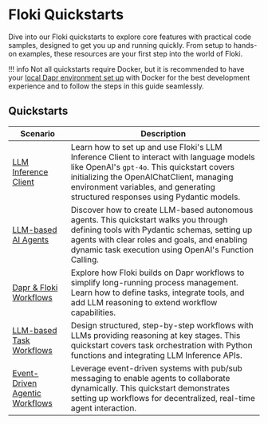 # Floki Quickstarts

Dive into our Floki quickstarts to explore core features with practical code samples, designed to get you up and running quickly. From setup to hands-on examples, these resources are your first step into the world of Floki.

!!! info
    Not all quickstarts require Docker, but it is recommended to have your [local Dapr environment set up](../installation.md) with Docker for the best development experience and to follow the steps in this guide seamlessly.

## Quickstarts

| Scenario | Description |
| --- | --- |
| [LLM Inference Client](llm.md) | Learn how to set up and use Floki's LLM Inference Client to interact with language models like OpenAI's `gpt-4o`. This quickstart covers initializing the OpenAIChatClient, managing environment variables, and generating structured responses using Pydantic models. |
| [LLM-based AI Agents](agents.md) | Discover how to create LLM-based autonomous agents. This quickstart walks you through defining tools with Pydantic schemas, setting up agents with clear roles and goals, and enabling dynamic task execution using OpenAI's Function Calling. |
| [Dapr & Floki Workflows](dapr_workflows.md) | Explore how Floki builds on Dapr workflows to simplify long-running process management. Learn how to define tasks, integrate tools, and add LLM reasoning to extend workflow capabilities. |
| [LLM-based Task Workflows](llm_workflows.md) | Design structured, step-by-step workflows with LLMs providing reasoning at key stages. This quickstart covers task orchestration with Python functions and integrating LLM Inference APIs. |
| [Event-Driven Agentic Workflows](agentic_workflows) | Leverage event-driven systems with pub/sub messaging to enable agents to collaborate dynamically. This quickstart demonstrates setting up workflows for decentralized, real-time agent interaction. |